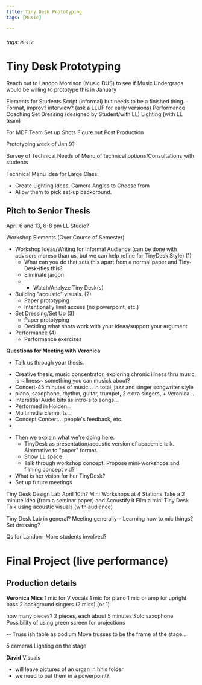 ```yaml
---
title: Tiny Desk Prototyping
tags: [Music]

---
```



###### tags: `Music`

# Tiny Desk Prototyping

Reach out to Landon Morrison (Music DUS) to see if Music Undergrads would be willing to prototype this in January 

Elements for Students
Script (informal) but needs to be a finished thing. 
    -Format, improv? interview? (ask a LLUF for early versions)
Performance Coaching
Set Dressing (designed by Student/with LL)
Lighting (with LL team)

For MDF Team
Set up Shots 
Figure out Post Production

Prototyping week of Jan 9? 


Survey of Technical Needs of Menu of technical options/Consultations with students 

Technical Menu Idea for Large Class: 
- Create Lighting Ideas, Camera Angles to Choose from
- Allow them to pick set-up background. 


## Pitch to Senior Thesis

April 6 and 13, 6-8 pm LL Studio? 

Workshop Elements (Over Course of Semester)
- Workshop Ideas/Writing for Informal Audience (can be done with advisors moreso than us, but we can help refine for TinyDesk Style) (1)
    - What can you do that sets this apart from a normal paper and Tiny-Desk-ifies this? 
    - Eliminate jargon
    - - Watch/Analyze Tiny Desk(s)
- Building "acoustic" visuals. (2)
    - Paper prototyping 
    - Intentionally limit access (no powerpoint, etc.)
- Set Dressing/Set Up (3)
    - Paper prototyping
    - Deciding what shots work with your ideas/support your argument
- Performance (4)
    - Performance exercizes

**Questions for Meeting with Veronica**

* Talk us through your thesis.
- Creative thesis, music concentrator, exploring chronic illness thru music, is ~illness~ something you can musick about? 
- Concert-45 minutes of music... in total, jazz and singer songwriter style
- piano, saxophone, rhythm, guitar, trumpet, 2 extra singers, + Veronica...
- Interstitial Audio bits as intro-s to songs... 
- Performed in Holden... 
- Multimedia Elements... 
- Concept Concert... people's feedback, etc. 
-
* Then we explain what we're doing here. 
    * TinyDesk as presentation/acoustic version of academic talk. Alternative to "paper" format. 
    * Show LL space. 
    * Talk through workshop concept. Propose mini-workshops and filming concept vid?     
* What is her vision for her TinyDesk?
* Set up future meetings 


Tiny Desk Design Lab April 10th? 
Mini Workshops at 4 Stations
Take a 2 minute idea (from a seminar paper) and Acoustify it
Film a mini Tiny Desk Talk using acoustic visuals (with audience)

Tiny Desk Lab in general? Meeting generally-- Learning how to mic things? Set dressing? 

Qs for Landon- More students involved? 



# Final Project (live performance)

Production details
--
**Veronica Mics**
1 mic for V vocals
1 mic for piano
1 mic or amp for upright bass
2 background singers (2 mics) (or 1)

how many pieces? 
2 pieces, each about 5 minutes 
Solo saxophone 
Possibility of using green screen for projections

--
Truss ish table as podium
Move trusses to be the frame of the stage... 

5 cameras
Lighting on the stage


**David**
Visuals 
- will leave pictures of an organ in hhis folder
- we need to put them in a powerpoint?
